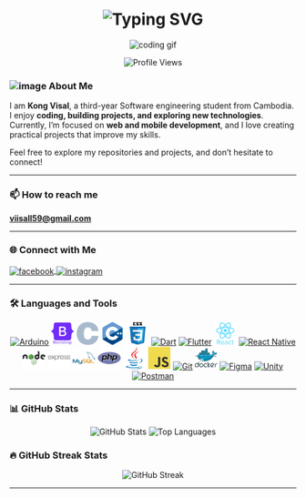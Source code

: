 <h1 align="center">
  <img src="https://readme-typing-svg.herokuapp.com?font=Fira+Code&weight=700&size=32&pause=1000&color=F75C7E&center=true&vCenter=true&width=900&lines=Hi+👋,+I'm+KONG+Visal!;A+Software+Engineering+Student+at+CADT;💡+Passionate+about+Innovation+and+Development" alt="Typing SVG" />
</h1>

<p align="center">
  <img src="https://media0.giphy.com/media/v1.Y2lkPTc5MGI3NjExMGdqeHpscGJ5NHlzMnlmeDZxeXFzYmFuenJlY3lubWg1eGl5djd3dSZlcD12MV9pbnRlcm5hbF9naWZfYnlfaWQmY3Q9Zw/78XCFBGOlS6keY1Bil/giphy.gif" alt="coding gif" width="250" />
</p>

<p align="center">
  <img src="https://komarev.com/ghpvc/?username=saltherric&label=Profile%20views&color=0e75b6&style=flat" alt="Profile Views" />
</p>



### <img width="24" height="24" alt="image" src="https://github.com/user-attachments/assets/4bff6e9e-91fc-4e39-819e-61e9ddf35a10" /> About Me
  
I am **Kong Visal**, a third-year Software engineering student from Cambodia. I enjoy **coding, building projects, and exploring new technologies**. Currently, I’m focused on **web and mobile development**, and I love creating practical projects that improve my skills.  

  

Feel free to explore my repositories and projects, and don’t hesitate to connect!


---

### 📫 How to reach me  
**viisall59@gmail.com**

---

### 🌐 Connect with Me
<p align="left">
  <a href="https://fb.com/kong.visall.2025" target="_blank">
    <img align="center" src="https://raw.githubusercontent.com/rahuldkjain/github-profile-readme-generator/master/src/images/icons/Social/facebook.svg" alt="facebook" height="30" width="40" />
  </a>
  <a href="https://instagram.com/saltherric_c" target="_blank">
    <img align="center" src="https://raw.githubusercontent.com/rahuldkjain/github-profile-readme-generator/master/src/images/icons/Social/instagram.svg" alt="instagram" height="30" width="40" />
  </a>
</p>

---

### 🛠️ Languages and Tools
<p align="center"> 
  <a href="https://www.arduino.cc/" target="_blank"><img src="https://cdn.worldvectorlogo.com/logos/arduino-1.svg" width="40" height="40" alt="Arduino"/></a>
  <a href="https://getbootstrap.com" target="_blank"><img src="https://raw.githubusercontent.com/devicons/devicon/master/icons/bootstrap/bootstrap-plain-wordmark.svg" width="40" height="40" alt="Bootstrap"/></a>
  <a href="https://www.cprogramming.com/" target="_blank"><img src="https://raw.githubusercontent.com/devicons/devicon/master/icons/c/c-original.svg" width="40" height="40" alt="C"/></a>
  <a href="https://www.w3schools.com/cpp/" target="_blank"><img src="https://raw.githubusercontent.com/devicons/devicon/master/icons/cplusplus/cplusplus-original.svg" width="40" height="40" alt="C++"/></a>
  <a href="https://www.w3schools.com/css/" target="_blank"><img src="https://raw.githubusercontent.com/devicons/devicon/master/icons/css3/css3-original-wordmark.svg" width="40" height="40" alt="CSS3"/></a>
  <a href="https://dart.dev" target="_blank"><img src="https://www.vectorlogo.zone/logos/dartlang/dartlang-icon.svg" width="40" height="40" alt="Dart"/></a>
  <a href="https://flutter.dev" target="_blank"><img src="https://www.vectorlogo.zone/logos/flutterio/flutterio-icon.svg" width="40" height="40" alt="Flutter"/></a>
  <a href="https://reactjs.org/" target="_blank"><img src="https://raw.githubusercontent.com/devicons/devicon/master/icons/react/react-original-wordmark.svg" width="40" height="40" alt="React"/></a>
  <a href="https://reactnative.dev/" target="_blank"><img src="https://reactnative.dev/img/header_logo.svg" width="40" height="40" alt="React Native"/></a>
  <a href="https://nodejs.org" target="_blank"><img src="https://raw.githubusercontent.com/devicons/devicon/master/icons/nodejs/nodejs-original-wordmark.svg" width="40" height="40" alt="Node.js"/></a>
  <a href="https://expressjs.com" target="_blank"><img src="https://raw.githubusercontent.com/devicons/devicon/master/icons/express/express-original-wordmark.svg" width="40" height="40" alt="Express"/></a>
  <a href="https://www.mysql.com/" target="_blank"><img src="https://raw.githubusercontent.com/devicons/devicon/master/icons/mysql/mysql-original-wordmark.svg" width="40" height="40" alt="MySQL"/></a>
  <a href="https://www.php.net" target="_blank"><img src="https://raw.githubusercontent.com/devicons/devicon/master/icons/php/php-original.svg" width="40" height="40" alt="PHP"/></a>
  <a href="https://www.java.com" target="_blank"><img src="https://raw.githubusercontent.com/devicons/devicon/master/icons/java/java-original.svg" width="40" height="40" alt="Java"/></a>
  <a href="https://developer.mozilla.org/en-US/docs/Web/JavaScript" target="_blank"><img src="https://raw.githubusercontent.com/devicons/devicon/master/icons/javascript/javascript-original.svg" width="40" height="40" alt="JavaScript"/></a>
  <a href="https://git-scm.com/" target="_blank"><img src="https://www.vectorlogo.zone/logos/git-scm/git-scm-icon.svg" width="40" height="40" alt="Git"/></a>
  <a href="https://www.docker.com/" target="_blank"><img src="https://raw.githubusercontent.com/devicons/devicon/master/icons/docker/docker-original-wordmark.svg" width="40" height="40" alt="Docker"/></a>
  <a href="https://www.figma.com/" target="_blank"><img src="https://www.vectorlogo.zone/logos/figma/figma-icon.svg" width="40" height="40" alt="Figma"/></a>
  <a href="https://unity.com/" target="_blank"><img src="https://www.vectorlogo.zone/logos/unity3d/unity3d-icon.svg" width="40" height="40" alt="Unity"/></a>
  <a href="https://postman.com" target="_blank"><img src="https://www.vectorlogo.zone/logos/getpostman/getpostman-icon.svg" width="40" height="40" alt="Postman"/></a>
</p>

---

### 📊 GitHub Stats
<p align="center">
  <img src="https://github-readme-stats.vercel.app/api?username=saltherric&show_icons=true&theme=radical" alt="GitHub Stats" height="180em"/>
  <img src="https://github-readme-stats.vercel.app/api/top-langs/?username=saltherric&layout=compact&theme=radical" alt="Top Languages" height="180em"/>
</p>



### 🔥 GitHub Streak Stats
<p align="center">
  <img src="https://streak-stats.demolab.com?user=saltherric&theme=radical&hide_border=false" alt="GitHub Streak"/>
</p>

---


